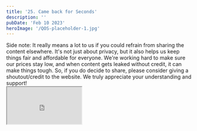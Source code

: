 ```yaml
---
title: '25. Came back for Seconds'
description: ''
pubDate: 'Feb 10 2023'
heroImage: '/QOS-placeholder-1.jpg'
---
```

<div class="video_paragraph_header"> Side note: It really means a lot to us if you could refrain from sharing the content elsewhere. It's not just about privacy, but it also helps us keep things fair and affordable for everyone. We're working hard to make sure our prices stay low, and when content gets leaked without credit, it can make things tough. So, if you do decide to share, please consider giving a shoutout/credit to the website. We truly appreciate your understanding and support!</div>

<iframe src="https://drive.google.com/file/d/1cN-JPIBDUDg2Kv5HqHnjN6P4uMfg46b-/preview" width="200" height="100" allow="autoplay" allowfullscreen="allowfullscreen"></iframe>

<br>
<br>
<!---<a class="read_more" href="https://drive.google.com/file/d/1cN-JPIBDUDg2Kv5HqHnjN6P4uMfg46b-/view?usp=sharing">Download</a>--->